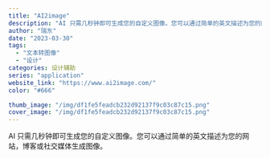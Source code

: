 ```yaml
---
title: "AI2image"
description: "AI 只需几秒钟即可生成您的自定义图像。您可以通过简单的英文描述为您的网站，博客或社交媒体生成图像。"
author: "瑞东"
date: "2023-03-30"
tags:
  - "文本转图像"
  - "设计"
categories: 设计辅助
series: "application"
website_link: "https://www.ai2image.com/"
color: "#666"

thumb_image: "/img/df1fe5feadcb232d92137f9c03c87c15.png"
cover_image: "/img/df1fe5feadcb232d92137f9c03c87c15.png"
---
```


AI 只需几秒钟即可生成您的自定义图像。您可以通过简单的英文描述为您的网站，博客或社交媒体生成图像。